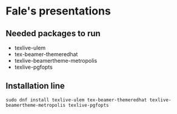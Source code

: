 # Fale's presentations

## Needed packages to run

* texlive-ulem
* tex-beamer-themeredhat
* texlive-beamertheme-metropolis
* texlive-pgfopts

## Installation line

    sudo dnf install texlive-ulem tex-beamer-themeredhat texlive-beamertheme-metropolis texlive-pgfopts
